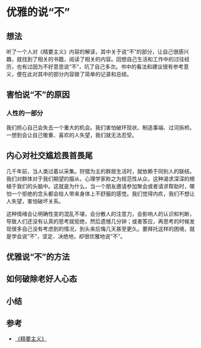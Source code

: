 # 优雅的说“不”
## 想法
听了一个人对《精要主义》内容的解读，其中关于说“不”的部分，让自己很感兴趣，就找到了相关的书籍，阅读了相关的内容。回想自己生活和工作中的过往经历，也有过因为不好意思说“不”，坑了自己多次。书中的看法和建议很有参考意义，便在此对其中的部分内容做了简单的记录和总结。
## 害怕说“不”的原因
### 人性的一部分
我们担心自己会失去一个重大的机会。我们害怕破环现状、制造事端、过河拆桥。一想到会让自己敬重、喜欢的人失望，我们就无法忍受。
## 内心对社交尴尬畏首畏尾
几千年前，当人类过着以采集。狩猎为主的群居生活时，就依赖于同别人的联结。我们对群体对于我们期望的服从，心理学家称之为规范性从众，这种渴求深深的根植于我们的头脑中。这就是为什么，当一个朋友邀请参加聚会或者请求帮助时，哪怕一个拒绝的念头都会给人带来身体上不舒服的感觉。我们觉得内疚，我们不想让人失望，害怕破坏关系。

这种情绪会让明确性变的混乱不堪，会分散人的注意力，会影响人的认识和判断，导致人们还没有认真的思考就拒绝，然后遗憾几分钟；或者答应，再思考的时候发现很多自己没有考虑到的情况，到头来后悔几天甚至更久。要拜托这样的困境，就是学会说“不”，坚定、决绝地，却很优雅地说“不”。
## 优雅说“不”的方法

## 如何破除老好人心态

## 小结

## 参考
- [《精要主义》](https://book.douban.com/subject/26761859/)